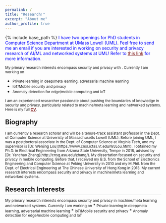 ```yaml
---
permalink: /
title: "Research!"
excerpt: "About me"
author_profile: true
---
```

<style>
.page__content p {
    margin: 0 0 0em;
}
p{
    /*margin: 0;*/
    /*padding: -30;*/
    /*line-height: 15px;*/
}
a{
	color:#7c1313;
}
ul{
    /*margin: 0;*/
    /*padding: -30;*/
    line-height: 15px;
    margin-block-start: 0em;
    margin-block-end: 0em;
}
ul li, ol li {
    	margin-bottom: 0.em;
}
h1, h2, h3, h4, h5, h6 {
	padding-bottom: 0.2em;
	margin: 1em 0 0.5em;
	border-bottom: 2px solid #f2f3f3;
}
</style>
{% include base_path %} 
<span style="color:blue">I have two openings for PhD students in Computer Science Department at UMass Lowell (UML). Feel free to send me an email if you are interested in working on security and privacy research of AI/ML and networked systems at UML! Refer to [this link](https://www.1point3acres.com/bbs/thread-799901-1-1.html) for more information.</span>

<small>My primary research interests encompass security and privacy with . Currently I am working on</small>
* <small>Private learning in deep/meta learning, adversarial machine learning</small>
* <small>IoT/Mobile security and privacy</small>  
* <small>Anomaly detection for edge/mobile computing and IoT</small>

<small>I am an experienced researcher passionate about pushing the boundaries of knowledge in security and privacy, particularly related to machine/meta learning and networked systems. Here is my full **[CV](/files/IanChen_CV.pdf)**.</small>

<h2 id="biography"> Biography</h2>  
<small>I am currently a research scholar and will be a tenure-track assistant professor in the Dept. of Computer Science at Univeristy of Massachusetts Lowell (UML). Before joining UML, I was a postdoctoral associate in the Dept. of Computer Science at Virginia Tech, and my supervisor is [Dr. Wenjing Lou](https://www.cnsr.ictas.vt.edu/WJLou.html). I obtained my Ph.D. in Electrical Engineering from Arizona State University, Tempe in 2018, advised by [Dr. Yanchao Zhang](http://cnsg.asu.edu/zhang/). My dissertation focused on security and privacy in mobile computing. Before that, I received my B.S. from the School of Electronics Engineering and Computer Science at Peking University in 2010 and my M.Phil. from the Dept. of Electrical Engineering at The Chinese University of Hong Kong in 2013. My current research interests encompass security and privacy in machine/meta learning and networked systems.</small>

<h2 id="research">Research Interests</h2> 
<small>My primary research interests encompass security and privacy in machine/meta learning and networked systems. Currently I am working on</small>
* <small>Private learning in deep/meta learning, adversarial machine learning</small>
* <small>IoT/Mobile security and privacy</small>  
* <small>Anomaly detection for edge/mobile computing and IoT</small>

